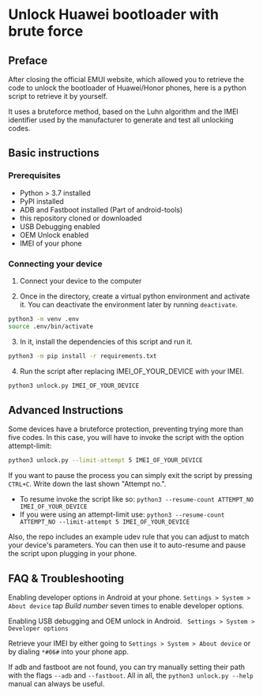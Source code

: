 # Unlock Huawei bootloader with brute force

## Preface

After closing the official EMUI website, which allowed you to retrieve the code to unlock the bootloader of Huawei/Honor phones, here is a python script to retrieve it by yourself.

It uses a bruteforce method, based on the Luhn algorithm and the IMEI identifier used by the manufacturer to generate and test all unlocking codes.


## Basic instructions

### Prerequisites
- Python > 3.7 installed
- PyPI installed
- ADB and Fastboot installed (Part of android-tools)
- this repository cloned or downloaded
- USB Debugging enabled
- OEM Unlock enabled
- IMEI of your phone

### Connecting your device


1. Connect your device to the computer 

2. Once in the directory, create a virtual python environment and activate it.
You can deactivate the environment later by running `deactivate`.
``` bash
python3 -m venv .env
source .env/bin/activate
```
3. In it, install the dependencies of this script and run it. 
``` bash
python3 -m pip install -r requirements.txt
```
4. Run the script after replacing IMEI_OF_YOUR_DEVICE with your IMEI. 
``` bash
python3 unlock.py IMEI_OF_YOUR_DEVICE
```


## Advanced Instructions
Some devices have a bruteforce protection, preventing trying more than five codes. In this case, you will have to invoke the script with the option attempt-limit:
```bash
python3 unlock.py --limit-attempt 5 IMEI_OF_YOUR_DEVICE
```
If you want to pause the process you can simply exit the script by pressing `CTRL+C`. Write down the last shown "Attempt no.".
   - To resume invoke the script like so: `python3 --resume-count ATTEMPT_NO IMEI_OF_YOUR_DEVICE`
   - If you were using an attempt-limit use: `python3 --resume-count ATTEMPT_NO --limit-attempt 5 IMEI_OF_YOUR_DEVICE`
   
Also, the repo includes an example udev rule that you can adjust to match 
your device's parameters.
You can then use it to auto-resume and pause the script upon plugging in your phone.


## FAQ & Troubleshooting

Enabling developer options in Android at your phone.
    ` Settings > System > About device ` tap _Build number_ seven times to enable developer options.

Enabling USB debugging and OEM unlock in Android.
    ` Settings > System > Developer options`

Retrieve your IMEI by either going to 
    ` Settings > System > About device `
or by dialing `*#06#` into your phone app. 

If adb and fastboot are not found, you can try manually setting their path with the flags `--adb` and `--fastboot`. All in all, the `python3 unlock.py --help` manual can always be useful.
